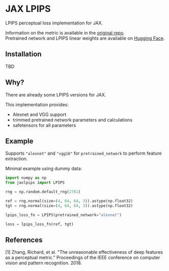 # JAX LPIPS

LPIPS perceptual loss implementation for JAX.

Information on the metric is available in the [original repo](https://github.com/richzhang/PerceptualSimilarity).\
Pretrained network and LPIPS linear weights are available on [Hugging Face](https://huggingface.co/tux-type/jaxlpips).

## Installation
TBD

## Why?
There are already some LPIPS versions for JAX.

This implementation provides:
- Alexnet and VGG support
- trimmed pretrained network parameters and calculations
- safetensors for all parameters

## Example
Supports `"alexnet"` and `"vgg16"` for `pretrained_network` to perform feature extraction.

Minimal example using dummy data:
```Python
import numpy as np
from jaxlpips import LPIPS

rng = np.random.default_rng(2781)

ref = rng.normal(size=(4, 64, 64, 3)).astype(np.float32)
tgt = rng.normal(size=(4, 64, 64, 3)).astype(np.float32)

lpips_loss_fn = LPIPS(pretrained_network="alexnet")

loss = lpips_loss_fn(ref, tgt)
```


## References
[1] Zhang, Richard, et al. "The unreasonable effectiveness of deep features as a perceptual metric." Proceedings of the IEEE conference on computer vision and pattern recognition. 2018.
